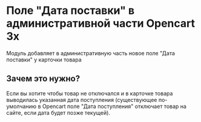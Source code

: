 # Поле "Дата поставки" в административной части Opencart 3x

Модуль добавляет в административную часть новое поле "Дата поставки" у карточки товара

## Зачем это нужно?

Если вы хотите чтобы товар не отключался и в карточке товара выводилась указанная дата поступления (существующее по-умолчанию в Opencart поле "Дата поступления" отключает товар на сайте, если дата будет позже текущей).